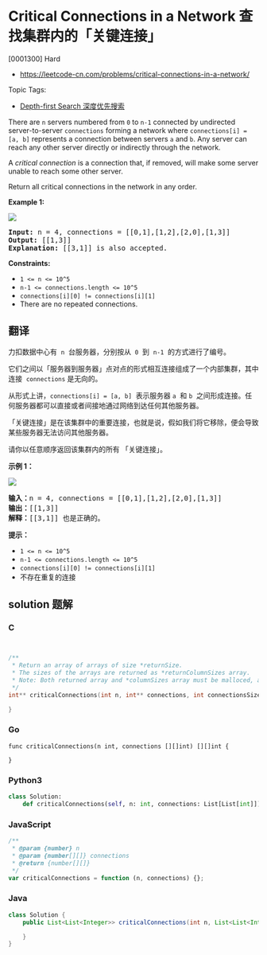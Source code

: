 # Critical Connections in a Network 查找集群内的「关键连接」

[0001300] Hard

- https://leetcode-cn.com/problems/critical-connections-in-a-network/

Topic Tags:

- [Depth-first Search 深度优先搜索](https://leetcode-cn.com/tag/depth-first-search/)

There are `n` servers numbered from `0` to `n-1` connected by undirected server-to-server `connections` forming a network where `connections[i] = [a, b]` represents a connection between servers `a` and `b`. Any server can reach any other server directly or indirectly through the network.

A *critical connection* is a connection that, if removed, will make some server unable to reach some other server.

Return all critical connections in the network in any order.

**Example 1:**

**![](https://assets.leetcode.com/uploads/2019/09/03/1537_ex1_2.png)**

<pre><strong>Input:</strong> n = 4, connections = [[0,1],[1,2],[2,0],[1,3]]
<strong>Output:</strong> [[1,3]]
<strong>Explanation:</strong> [[3,1]] is also accepted.
</pre>

**Constraints:**

- `1 <= n <= 10^5`
- `n-1 <= connections.length <= 10^5`
- `connections[i][0] != connections[i][1]`
- There are no repeated connections.

## 翻译

力扣数据中心有  `n`  台服务器，分别按从  `0`  到  `n-1`  的方式进行了编号。

它们之间以「服务器到服务器」点对点的形式相互连接组成了一个内部集群，其中连接  `connections` 是无向的。

从形式上讲，`connections[i] = [a, b]`  表示服务器 `a`  和 `b`  之间形成连接。任何服务器都可以直接或者间接地通过网络到达任何其他服务器。

「关键连接」是在该集群中的重要连接，也就是说，假如我们将它移除，便会导致某些服务器无法访问其他服务器。

请你以任意顺序返回该集群内的所有 「关键连接」。

**示例 1：**

**![](https://assets.leetcode-cn.com/aliyun-lc-upload/original_images/critical-connections-in-a-network.png)**

<pre><strong>输入：</strong>n = 4, connections = [[0,1],[1,2],[2,0],[1,3]]
<strong>输出：</strong>[[1,3]]
<strong>解释：</strong>[[3,1]] 也是正确的。</pre>

**提示：**

- `1 <= n <= 10^5`
- `n-1 <= connections.length <= 10^5`
- `connections[i][0] != connections[i][1]`
- 不存在重复的连接

## solution 题解

### C

```c


/**
 * Return an array of arrays of size *returnSize.
 * The sizes of the arrays are returned as *returnColumnSizes array.
 * Note: Both returned array and *columnSizes array must be malloced, assume caller calls free().
 */
int** criticalConnections(int n, int** connections, int connectionsSize, int* connectionsColSize, int* returnSize, int** returnColumnSizes){

}
```

### Go

```golang
func criticalConnections(n int, connections [][]int) [][]int {

}
```

### Python3

```python
class Solution:
    def criticalConnections(self, n: int, connections: List[List[int]]) -> List[List[int]]:
```

### JavaScript

```javascript
/**
 * @param {number} n
 * @param {number[][]} connections
 * @return {number[][]}
 */
var criticalConnections = function (n, connections) {};
```

### Java

```java
class Solution {
    public List<List<Integer>> criticalConnections(int n, List<List<Integer>> connections) {

    }
}
```
